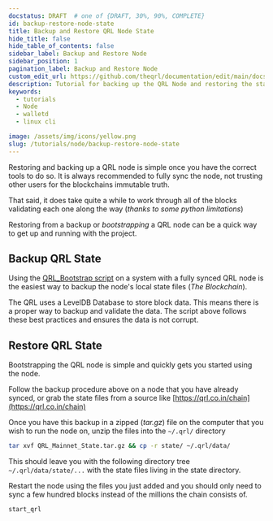 ```yaml
---
docstatus: DRAFT  # one of {DRAFT, 30%, 90%, COMPLETE}
id: backup-restore-node-state
title: Backup and Restore QRL Node State
hide_title: false
hide_table_of_contents: false
sidebar_label: Backup and Restore Node 
sidebar_position: 1
pagination_label: Backup and Restore Node 
custom_edit_url: https://github.com/theqrl/documentation/edit/main/docs/Tutorials/Node/backup-restore-node-state.md
description: Tutorial for backing up the QRL Node and restoring the state from a backup.
keywords:
  - tutorials
  - Node
  - walletd
  - linux cli

image: /assets/img/icons/yellow.png
slug: /tutorials/node/backup-restore-node-state
---
```


Restoring and backing up a QRL node is simple once you have the correct tools to do so. It is always recommended to fully sync the node, not trusting other users for the blockchains immutable truth. 

That said, it does take quite a while to work through all of the blocks validating each one along the way (*thanks to some python limitations*)

Restoring from a backup or *bootstrapping* a QRL node can be a quick way to get up and running with the project.

## Backup QRL State

Using the [QRL_Bootstrap script](https://github.com/0xFF0/QRL_bootstrap) on a system with a fully synced QRL node is the easiest way to backup the node's local state files (*The Blockchain*). 

The QRL uses a LevelDB Database to store block data. This means there is a proper way to backup and validate the data. The script above follows these best practices and ensures the data is not corrupt.


## Restore QRL State

Bootstrapping the QRL node is simple and quickly gets you started using the node.


Follow the backup procedure above on a node that you have already synced, or grab the state files from a source like [https://qrl.co.in/chain](https://qrl.co.in/chain)

Once you have this backup in a zipped (*tar.gz*) file on the computer that you wish to run the node on, unzip the files into the `~/.qrl/` directory

```bash
tar xvf QRL_Mainnet_State.tar.gz && cp -r state/ ~/.qrl/data/
```

This should leave you with the following directory tree `~/.qrl/data/state/...` with the state files living in the state directory.

Restart the node using the files you just added and you should only need to sync a few hundred blocks instead of the millions the chain consists of.

```bash
start_qrl
```